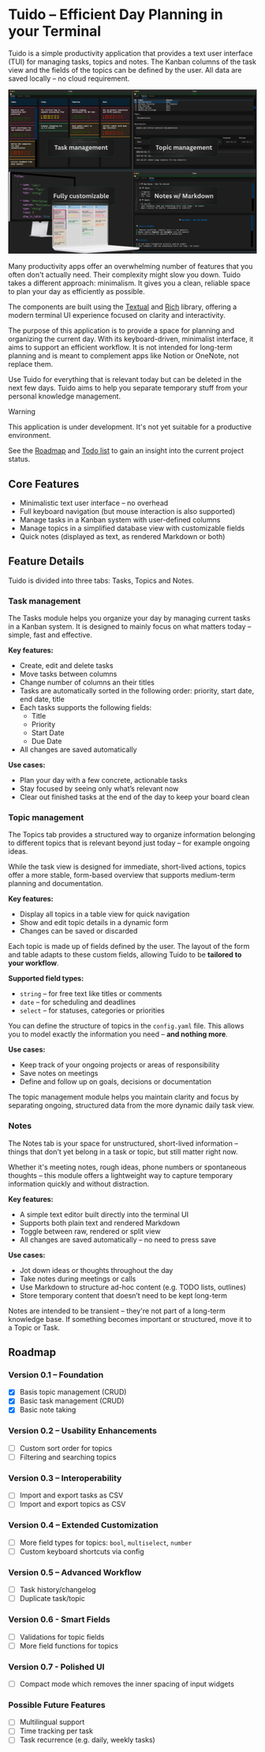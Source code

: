 # Tuido – Efficient Day Planning in your Terminal

Tuido is a simple productivity application that provides a text user interface (TUI) for managing tasks, topics and notes. The Kanban columns of the task view and the fields of the topics can be defined by the user. All data are saved locally – no cloud requirement.

![Screenshot](screenshots/app_windows.png)

Many productivity apps offer an overwhelming number of features that you often don't actually need. Their complexity might slow you down. Tuido takes a different approach: minimalism. It gives you a clean, reliable space to plan your day as efficiently as possible.

The components are built using the [Textual](https://github.com/Textualize/textual) and [Rich](https://github.com/Textualize/rich) library, offering a modern terminal UI experience focused on clarity and interactivity.

The purpose of this application is to provide a space for planning and organizing the current day. With its keyboard-driven, minimalist interface, it aims to support an efficient workflow. It is not intended for long-term planning and is meant to complement apps like Notion or OneNote, not replace them.

Use Tuido for everything that is relevant today but can be deleted in the next few days. Tuido aims to help you separate temporary stuff from your personal knowledge management.

> [!warning]
> This application is under development. It's not yet suitable for a productive environment.

See the [Roadmap](#roadmap) and [Todo list](TODO.md) to gain an insight into the current project status.

## Core Features

- Minimalistic text user interface – no overhead
- Full keyboard navigation (but mouse interaction is also supported)
- Manage tasks in a Kanban system with user-defined columns
- Manage topics in a simplified database view with customizable fields
- Quick notes (displayed as text, as rendered Markdown or both)

## Feature Details

Tuido is divided into three tabs: Tasks, Topics and Notes.

### Task management

The Tasks module helps you organize your day by managing current tasks in a Kanban system. It is designed to mainly focus on what matters today – simple, fast and effective.

**Key features:**

- Create, edit and delete tasks
- Move tasks between columns
- Change number of columns an their titles
- Tasks are automatically sorted in the following order: priority, start date, end date, title
- Each tasks supports the following fields:
  - Title
  - Priority
  - Start Date
  - Due Date
- All changes are saved automatically

**Use cases:**

- Plan your day with a few concrete, actionable tasks
- Stay focused by seeing only what’s relevant now
- Clear out finished tasks at the end of the day to keep your board clean


### Topic management

The Topics tab provides a structured way to organize information belonging to different topics that is relevant beyond just today – for example ongoing ideas.

While the task view is designed for immediate, short-lived actions, topics offer a more stable, form-based overview that supports medium-term planning and documentation.

**Key features:**

- Display all topics in a table view for quick navigation
- Show and edit topic details in a dynamic form
- Changes can be saved or discarded

Each topic is made up of fields defined by the user. The layout of the form and table adapts to these custom fields, allowing Tuido to be **tailored to your workflow**.

**Supported field types:**

- `string` – for free text like titles or comments
- `date` – for scheduling and deadlines
- `select` – for statuses, categories or priorities

You can define the structure of topics in the `config.yaml` file. This allows you to model exactly the information you need – **and nothing more**.

**Use cases:**

- Keep track of your ongoing projects or areas of responsibility
- Save notes on meetings
- Define and follow up on goals, decisions or documentation

The topic management module helps you maintain clarity and focus by separating ongoing, structured data from the more dynamic daily task view.

### Notes

The Notes tab is your space for unstructured, short-lived information – things that don't yet belong in a task or topic, but still matter right now.

Whether it's meeting notes, rough ideas, phone numbers or spontaneous thoughts – this module offers a lightweight way to capture temporary information quickly and without distraction.

**Key features:**

- A simple text editor built directly into the terminal UI
- Supports both plain text and rendered Markdown
- Toggle between raw, rendered or split view
- All changes are saved automatically – no need to press save

**Use cases:**

- Jot down ideas or thoughts throughout the day
- Take notes during meetings or calls
- Use Markdown to structure ad-hoc content (e.g. TODO lists, outlines)
- Store temporary content that doesn’t need to be kept long-term

Notes are intended to be transient – they're not part of a long-term knowledge base. If something becomes important or structured, move it to a Topic or Task.

## Roadmap

### Version 0.1 – Foundation

- [x] Basis topic management (CRUD)
- [x] Basic task management (CRUD)
- [x] Basic note taking

### Version 0.2 – Usability Enhancements

- [ ] Custom sort order for topics
- [ ] Filtering and searching topics

### Version 0.3 – Interoperability

- [ ] Import and export tasks as CSV
- [ ] Import and export topics as CSV

### Version 0.4 – Extended Customization

- [ ] More field types for topics: `bool`, `multiselect`, `number`
- [ ] Custom keyboard shortcuts via config

### Version 0.5 – Advanced Workflow

- [ ] Task history/changelog
- [ ] Duplicate task/topic

### Version 0.6 - Smart Fields

- [ ] Validations for topic fields
- [ ] More field functions for topics

### Version 0.7 - Polished UI

- [ ] Compact mode which removes the inner spacing of input widgets

### Possible Future Features

- [ ] Multilingual support
- [ ] Time tracking per task
- [ ] Task recurrence (e.g. daily, weekly tasks)
